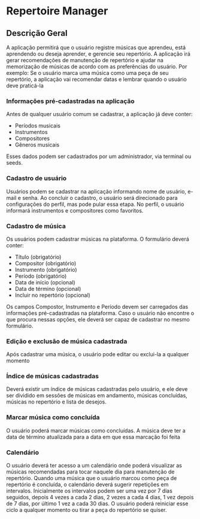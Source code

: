 # Repertoire Manager

## Descrição Geral

A aplicação permitirá que o usuário registre músicas que aprendeu, está aprendendo ou deseja aprender, e gerencie seu repertório. A aplicação irá gerar recomendações de manutenção de repertório e ajudar na memorização de músicas de acordo com as preferências do usuário.
Por exemplo: Se o usuário marca uma música como uma peça de seu repertório, a aplicação vai recomendar datas e lembrar quando o usuário deve praticá-la

### Informações pré-cadastradas na aplicação

Antes de qualquer usuário comum se cadastrar, a aplicação já deve conter:
  - Períodos musicais
  - Instrumentos
  - Compositores
  - Gêneros musicais

Esses dados podem ser cadastrados por um administrador, via terminal ou seeds.

### Cadastro de usuário

Usuários podem se cadastrar na aplicação informando nome de usuário, e-mail e senha. Ao concluir o cadastro, o usuário será direcionado para configurações do perfil, mas pode pular essa etapa. No perfil, o usuário informará instrumentos e compositores como favoritos.

### Cadastro de música

Os usuários podem cadastrar músicas na plataforma. O formulário deverá conter:
  - Título (obrigatório)
  - Compositor (obrigatório)
  - Instrumento (obrigatório)
  - Período (obrigatório)
  - Data de início (opcional)
  - Data de término (opcional)
  - Incluir no repertório (opcional)

Os campos Compostor, Instrumento e Período devem ser carregados das informações pré-cadastradas na plataforma. Caso o usuário não encontre o que procura nessas opções, ele deverá ser capaz de cadastrar no mesmo formulário.

### Edição e exclusão de música cadastrada

Após cadastrar uma música, o usuário pode editar ou exclui-la a qualquer momento

### Índice de músicas cadastradas

Deverá existir um índice de músicas cadastradas pelo usuário, e ele deve ser dividido em sessões de músicas em andamento, músicas concluídas, músicas no repertório e lista de desejos. 

### Marcar música como concluída

O usuário poderá marcar músicas como concluídas. A música deve ter a data de término atualizada para a data em que essa marcação foi feita

### Calendário

O usuário deverá ter acesso a um calendário onde poderá visualizar as músicas recomendadas para tocar naquele dia para manutenção de repertório.
Quando uma música que o usuário marcou como peça de repertório é concluída, o calendário deverá sugerir repetições em intervalos. Inicialmente os intervalos podem ser uma vez por 7 dias seguidos, depois 4 vezes a cada 2 dias, 2 vezes a cada 4 dias, 1 vez depois de 7 dias, por último 1 vez a cada 30 dias. O usuário poderá reiniciar esse ciclo a qualquer momento ou tirar a peça do repertório se quiser.